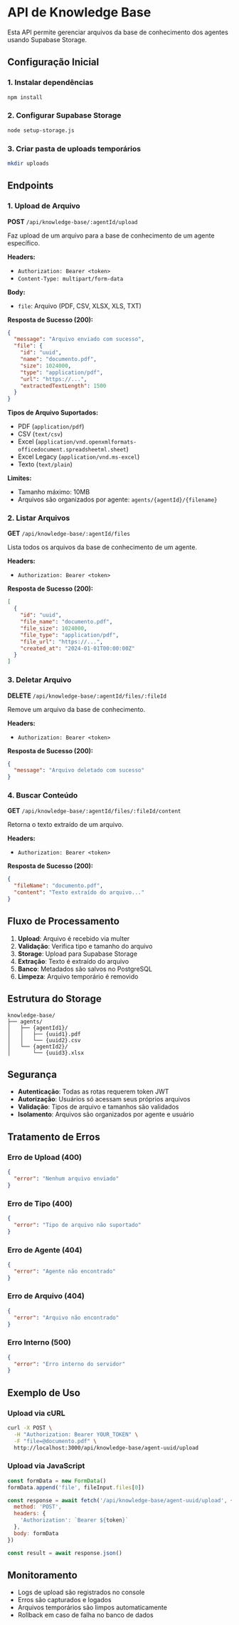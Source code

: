 # API de Knowledge Base

Esta API permite gerenciar arquivos da base de conhecimento dos agentes usando Supabase Storage.

## Configuração Inicial

### 1. Instalar dependências
```bash
npm install
```

### 2. Configurar Supabase Storage
```bash
node setup-storage.js
```

### 3. Criar pasta de uploads temporários
```bash
mkdir uploads
```

## Endpoints

### 1. Upload de Arquivo
**POST** `/api/knowledge-base/:agentId/upload`

Faz upload de um arquivo para a base de conhecimento de um agente específico.

**Headers:**
- `Authorization: Bearer <token>`
- `Content-Type: multipart/form-data`

**Body:**
- `file`: Arquivo (PDF, CSV, XLSX, XLS, TXT)

**Resposta de Sucesso (200):**
```json
{
  "message": "Arquivo enviado com sucesso",
  "file": {
    "id": "uuid",
    "name": "documento.pdf",
    "size": 1024000,
    "type": "application/pdf",
    "url": "https://...",
    "extractedTextLength": 1500
  }
}
```

**Tipos de Arquivo Suportados:**
- PDF (`application/pdf`)
- CSV (`text/csv`)
- Excel (`application/vnd.openxmlformats-officedocument.spreadsheetml.sheet`)
- Excel Legacy (`application/vnd.ms-excel`)
- Texto (`text/plain`)

**Limites:**
- Tamanho máximo: 10MB
- Arquivos são organizados por agente: `agents/{agentId}/{filename}`

### 2. Listar Arquivos
**GET** `/api/knowledge-base/:agentId/files`

Lista todos os arquivos da base de conhecimento de um agente.

**Headers:**
- `Authorization: Bearer <token>`

**Resposta de Sucesso (200):**
```json
[
  {
    "id": "uuid",
    "file_name": "documento.pdf",
    "file_size": 1024000,
    "file_type": "application/pdf",
    "file_url": "https://...",
    "created_at": "2024-01-01T00:00:00Z"
  }
]
```

### 3. Deletar Arquivo
**DELETE** `/api/knowledge-base/:agentId/files/:fileId`

Remove um arquivo da base de conhecimento.

**Headers:**
- `Authorization: Bearer <token>`

**Resposta de Sucesso (200):**
```json
{
  "message": "Arquivo deletado com sucesso"
}
```

### 4. Buscar Conteúdo
**GET** `/api/knowledge-base/:agentId/files/:fileId/content`

Retorna o texto extraído de um arquivo.

**Headers:**
- `Authorization: Bearer <token>`

**Resposta de Sucesso (200):**
```json
{
  "fileName": "documento.pdf",
  "content": "Texto extraído do arquivo..."
}
```

## Fluxo de Processamento

1. **Upload**: Arquivo é recebido via multer
2. **Validação**: Verifica tipo e tamanho do arquivo
3. **Storage**: Upload para Supabase Storage
4. **Extração**: Texto é extraído do arquivo
5. **Banco**: Metadados são salvos no PostgreSQL
6. **Limpeza**: Arquivo temporário é removido

## Estrutura do Storage

```
knowledge-base/
├── agents/
│   ├── {agentId1}/
│   │   ├── {uuid1}.pdf
│   │   └── {uuid2}.csv
│   └── {agentId2}/
│       └── {uuid3}.xlsx
```

## Segurança

- **Autenticação**: Todas as rotas requerem token JWT
- **Autorização**: Usuários só acessam seus próprios arquivos
- **Validação**: Tipos de arquivo e tamanhos são validados
- **Isolamento**: Arquivos são organizados por agente e usuário

## Tratamento de Erros

### Erro de Upload (400)
```json
{
  "error": "Nenhum arquivo enviado"
}
```

### Erro de Tipo (400)
```json
{
  "error": "Tipo de arquivo não suportado"
}
```

### Erro de Agente (404)
```json
{
  "error": "Agente não encontrado"
}
```

### Erro de Arquivo (404)
```json
{
  "error": "Arquivo não encontrado"
}
```

### Erro Interno (500)
```json
{
  "error": "Erro interno do servidor"
}
```

## Exemplo de Uso

### Upload via cURL
```bash
curl -X POST \
  -H "Authorization: Bearer YOUR_TOKEN" \
  -F "file=@documento.pdf" \
  http://localhost:3000/api/knowledge-base/agent-uuid/upload
```

### Upload via JavaScript
```javascript
const formData = new FormData()
formData.append('file', fileInput.files[0])

const response = await fetch('/api/knowledge-base/agent-uuid/upload', {
  method: 'POST',
  headers: {
    'Authorization': `Bearer ${token}`
  },
  body: formData
})

const result = await response.json()
```

## Monitoramento

- Logs de upload são registrados no console
- Erros são capturados e logados
- Arquivos temporários são limpos automaticamente
- Rollback em caso de falha no banco de dados
